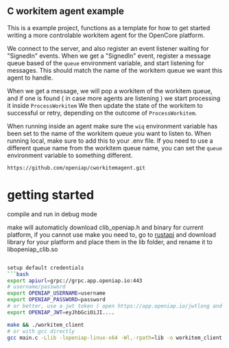 ## C workitem agent example
This is a example project, functions as a template for how to get started writing a more controlable workitem agent for the OpenCore platform.

We connect to the server, and also register an event listener waiting for "SignedIn" events. 
When we get a "SignedIn" event, register a message queue based of the `queue` environment variable, and start listening for messages.
This should match the name of the workitem queue we want this agent to handle.

When we get a message, we will pop a workitem of the workitem queue, and if one is found ( in case more agents are listening )
we start processing it inside `ProcessWorkitem` 
We then update the state of the workitem to successful or retry, depending on the outcome of `ProcessWorkitem`.

When running inside an agent make sure the `wiq` environment variable has been set to the name of the workitem queue you want to listen to.
When running local, make sure to add this to your .env file.
If you need to use a different queue name from the workitem queue name, you can set the `queue` environment variable to something different.

```
https://github.com/openiap/cworkitemagent.git
```

# getting started
compile and run in debug mode

make will automaticly download clib_openiap.h and binary for current platform, if you cannot use make you need to, go to [rustapi](https://github.com/openiap/rustapi/releases) and download library for your platform and place them in the lib folder, and rename it to libopeniap_clib.so


```bash

setup default credentials
```bash
export apiurl=grpc://grpc.app.openiap.io:443
# username/password
export OPENIAP_USERNAME=username
export OPENIAP_PASSWORD=password
# or better, use a jwt token ( open https://app.openiap.io/jwtlong and copy the jwt value)
export OPENIAP_JWT=eyJhbGciOiJI....
```

```bash
make && ./workitem_client
# or with gcc directly
gcc main.c -Llib -lopeniap-linux-x64 -Wl,-rpath=lib -o workitem_client && ./workitem_client
```
